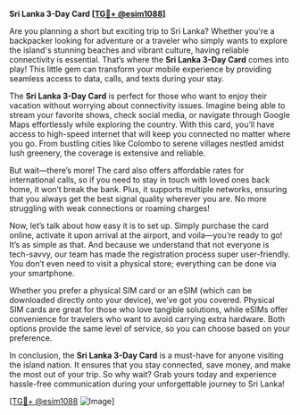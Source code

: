 **Sri Lanka 3-Day Card [[TG💪+ @esim1088](https://t.me/s/esim1088)]**

Are you planning a short but exciting trip to Sri Lanka? Whether you're a backpacker looking for adventure or a traveler who simply wants to explore the island's stunning beaches and vibrant culture, having reliable connectivity is essential. That’s where the **Sri Lanka 3-Day Card** comes into play! This little gem can transform your mobile experience by providing seamless access to data, calls, and texts during your stay.

The **Sri Lanka 3-Day Card** is perfect for those who want to enjoy their vacation without worrying about connectivity issues. Imagine being able to stream your favorite shows, check social media, or navigate through Google Maps effortlessly while exploring the country. With this card, you’ll have access to high-speed internet that will keep you connected no matter where you go. From bustling cities like Colombo to serene villages nestled amidst lush greenery, the coverage is extensive and reliable.

But wait—there’s more! The card also offers affordable rates for international calls, so if you need to stay in touch with loved ones back home, it won’t break the bank. Plus, it supports multiple networks, ensuring that you always get the best signal quality wherever you are. No more struggling with weak connections or roaming charges!

Now, let’s talk about how easy it is to set up. Simply purchase the card online, activate it upon arrival at the airport, and voila—you’re ready to go! It’s as simple as that. And because we understand that not everyone is tech-savvy, our team has made the registration process super user-friendly. You don’t even need to visit a physical store; everything can be done via your smartphone.

Whether you prefer a physical SIM card or an eSIM (which can be downloaded directly onto your device), we’ve got you covered. Physical SIM cards are great for those who love tangible solutions, while eSIMs offer convenience for travelers who want to avoid carrying extra hardware. Both options provide the same level of service, so you can choose based on your preference.

In conclusion, the **Sri Lanka 3-Day Card** is a must-have for anyone visiting the island nation. It ensures that you stay connected, save money, and make the most out of your trip. So why wait? Grab yours today and experience hassle-free communication during your unforgettable journey to Sri Lanka!

[[TG💪+ @esim1088](https://t.me/s/esim1088) ![Image](https://i.postimg.cc/Y0z9fWf4/image.png)]